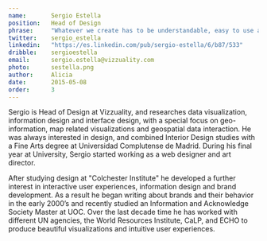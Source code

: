 ```yaml
---
name:       Sergio Estella
position:   Head of Design
phrase:     "Whatever we create has to be understandable, easy to use and of course beautiful!"
twitter:    sergio_estella
linkedin:   "https://es.linkedin.com/pub/sergio-estella/6/b87/533"
dribble:	sergioestella
email:      sergio.estella@vizzuality.com
photo:		sestella.png
author:     Alicia
date:       2015-05-08
order: 		3
---
```


 Sergio is Head of Design at Vizzuality, and researches data visualization, information design and interface design, with a special focus on geo-information, map related visualizations and geospatial data interaction. He was always interested in design, and combined Interior Design studies with a Fine Arts degree at Universidad Complutense de Madrid. During his final year at University, Sergio started working as a web designer and art director. 

 After studying design at "Colchester Institute" he developed a further interest in interactive user experiences, information design and brand development. As a result he began writing about brands and their behavior in the early 2000’s and recently studied an Information and Acknowledge Society Master at UOC. Over the last decade time he has worked with different UN agencies, the World Resources Institute, CaLP, and ECHO to produce beautiful visualizations and intuitive user experiences.
